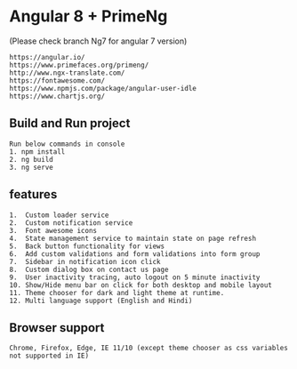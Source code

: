 
# Angular 8 + PrimeNg
(Please check branch Ng7 for angular 7 version)
````
https://angular.io/
https://www.primefaces.org/primeng/
http://www.ngx-translate.com/
https://fontawesome.com/
https://www.npmjs.com/package/angular-user-idle
https://www.chartjs.org/
````

## Build and Run project
`````
Run below commands in console
1. npm install
2. ng build
3. ng serve
`````

## features
````
1.  Custom loader service
2.  Custom notification service
3.  Font awesome icons
4.  State management service to maintain state on page refresh
5.  Back button functionality for views
6.  Add custom validations and form validations into form group
7.  Sidebar in notification icon click
8.  Custom dialog box on contact us page
9.  User inactivity tracing, auto logout on 5 minute inactivity
10. Show/Hide menu bar on click for both desktop and mobile layout
11. Theme chooser for dark and light theme at runtime.
12. Multi language support (English and Hindi)
````

## Browser support
````
Chrome, Firefox, Edge, IE 11/10 (except theme chooser as css variables not supported in IE)
````
